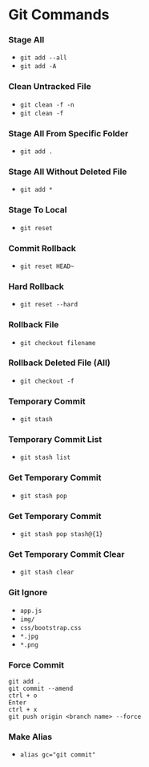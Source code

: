 # Git Commands

### Stage All
- `git add --all`
- `git add -A`

### Clean Untracked File
- `git clean -f -n`
- `git clean -f`
### Stage All From Specific Folder
- `git add .`

### Stage All Without Deleted File 
- `git add *`

### Stage To Local
- `git reset`

### Commit Rollback
- `git reset HEAD~`

### Hard Rollback
- `git reset --hard`

### Rollback File
- `git checkout filename`

### Rollback Deleted File (All)
- `git checkout -f`

### Temporary Commit
- `git stash`

### Temporary Commit List
- `git stash list`
### Get Temporary Commit
- `git stash pop`

### Get Temporary Commit
- `git stash pop stash@{1}`

### Get Temporary Commit Clear
- `git stash clear`

### Git Ignore
- `app.js`
- `img/`
- `css/bootstrap.css`
- `*.jpg`
- `*.png`

### Force Commit

`git add .`\
`git commit --amend` \
`ctrl + o`\
`Enter`\
`ctrl + x`\
`git push origin <branch name> --force`

### Make Alias
- `alias gc="git commit"`

